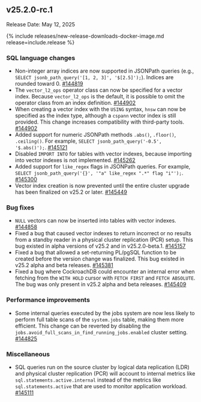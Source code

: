 ## v25.2.0-rc.1

Release Date: May 12, 2025

{% include releases/new-release-downloads-docker-image.md release=include.release %}

<h3 id="v25-2-0-rc-1-sql-language-changes">SQL language changes</h3>

- Non-integer array indices are now supported in JSONPath queries (e.g., `SELECT jsonb_path_query('[1, 2, 3]', '$[2.5]');`). Indices are rounded toward 0.
 [#144819][#144819]
- The `vector_l2_ops` operator class can now be specified for a vector index. Because `vector_l2_ops` is the default, it is possible to omit the operator class from an index definition.
 [#144902][#144902]
- When creating a vector index with the `USING` syntax, `hnsw` can now be specified as the index type, although a `cspann` vector index is still provided. This change increases compatibility with third-party tools.
 [#144902][#144902]
- Added support for numeric JSONPath methods `.abs()`, `.floor()`, `.ceiling()`. For example, `SELECT jsonb_path_query('-0.5', '$.abs()');`.
 [#145121][#145121]
- Disabled `IMPORT INTO` for tables with vector indexes, because importing into vector indexes is not implemented.
 [#145262][#145262]
- Added support for `like_regex` flags in JSONPath queries. For example, `SELECT jsonb_path_query('{}', '"a" like_regex ".*" flag "i"');`.
 [#145300][#145300]
- Vector index creation is now prevented until the entire cluster upgrade has been finalized on v25.2 or later.
 [#145449][#145449]

<h3 id="v25-2-0-rc-1-bug-fixes">Bug fixes</h3>

- `NULL` vectors can now be inserted into tables with vector indexes.
 [#144858][#144858]
- Fixed a bug that caused vector indexes to return incorrect or no results from a standby reader in a physical cluster replication (PCR) setup. This bug existed in alpha versions of v25.2 and in v25.2.0-beta.1.
 [#145157][#145157]
- Fixed a bug that allowed a set-returning PL/pgSQL function to be created before the version change was finalized. This bug existed in v25.2 alpha and beta releases.
 [#145381][#145381]
- Fixed a bug where CockroachDB could encounter an internal error when fetching from the `WITH HOLD` cursor with `FETCH FIRST` and `FETCH ABSOLUTE`. The bug was only present in v25.2 alpha and beta releases.
 [#145409][#145409]

<h3 id="v25-2-0-rc-1-performance-improvements">Performance improvements</h3>

- Some internal queries executed by the jobs system are now less likely to perform full table scans of the `system.jobs` table, making them more efficient. This change can be reverted by disabling the `jobs.avoid_full_scans_in_find_running_jobs.enabled` cluster setting.
 [#144825][#144825]

<h3 id="v25-2-0-rc-1-miscellaneous">Miscellaneous</h3>

- SQL queries run on the source cluster by logical data replication (LDR) and physical cluster replication (PCR) will account to internal metrics like `sql.statements.active.internal` instead of the metrics like `sql.statements.active` that are used to monitor application workload.
 [#145111][#145111]


[#144819]: https://github.com/cockroachdb/cockroach/pull/144819
[#145121]: https://github.com/cockroachdb/cockroach/pull/145121
[#145262]: https://github.com/cockroachdb/cockroach/pull/145262
[#145300]: https://github.com/cockroachdb/cockroach/pull/145300
[#145381]: https://github.com/cockroachdb/cockroach/pull/145381
[#145409]: https://github.com/cockroachdb/cockroach/pull/145409
[#145111]: https://github.com/cockroachdb/cockroach/pull/145111
[#144902]: https://github.com/cockroachdb/cockroach/pull/144902
[#145449]: https://github.com/cockroachdb/cockroach/pull/145449
[#144858]: https://github.com/cockroachdb/cockroach/pull/144858
[#145157]: https://github.com/cockroachdb/cockroach/pull/145157
[#144825]: https://github.com/cockroachdb/cockroach/pull/144825

